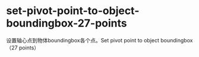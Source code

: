 # set-pivot-point-to-object-boundingbox-27-points
设置轴心点到物体boundingbox各个点。Set pivot point to object boundingbox（27 points）
